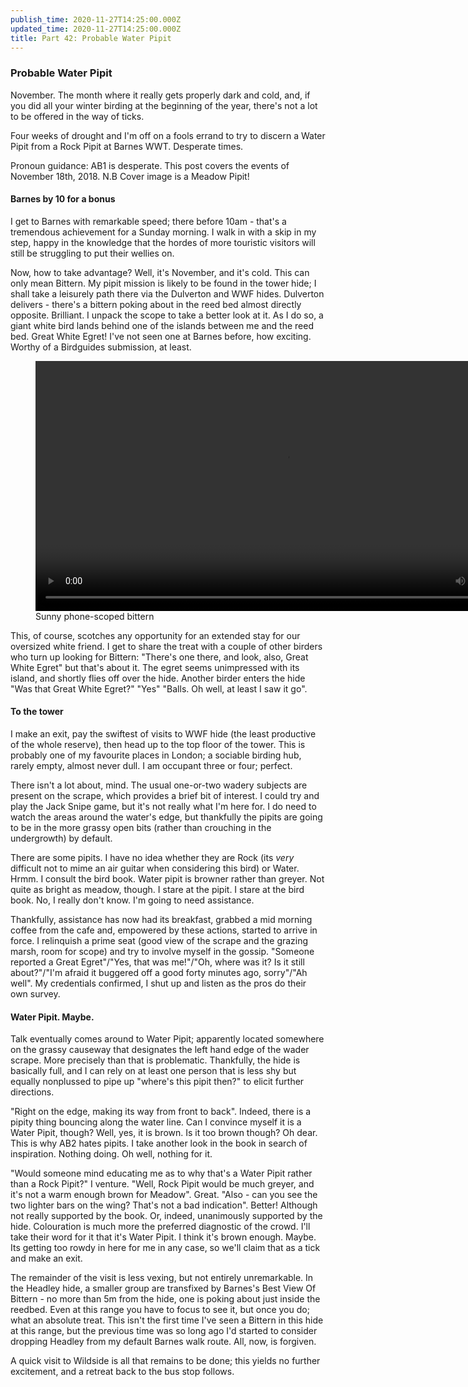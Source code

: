 ```yaml
---
publish_time: 2020-11-27T14:25:00.000Z
updated_time: 2020-11-27T14:25:00.000Z
title: Part 42: Probable Water Pipit
---
```


### Probable Water Pipit

November. The month where it really gets properly dark and cold, and,
if you did all your winter birding at the beginning of the year,
there's not a lot to be offered in the way of ticks.

Four weeks of drought and I'm off on a fools errand to try to discern a Water
Pipit from a Rock Pipit at Barnes WWT. Desperate times.

Pronoun guidance: AB1 is desperate. This post covers the events of November
18th, 2018. N.B Cover image is a Meadow Pipit!

#### Barnes by 10 for a bonus

I get to Barnes with remarkable speed; there before 10am - that's a
tremendous achievement for a Sunday morning. I walk in with a skip in
my step, happy in the knowledge that the hordes of more touristic
visitors will still be struggling to put their wellies on.

Now, how to take advantage? Well, it's November, and it's cold. This
can only mean Bittern. My pipit mission is likely to be found in the
tower hide; I shall take a leisurely path there via the Dulverton and
WWF hides. Dulverton delivers - there's a bittern poking about in the
reed bed almost directly opposite. Brilliant. I unpack the scope to
take a better look at it. As I do so, a giant white bird lands behind
one of the islands between me and the reed bed. Great White Egret!
I've not seen one at Barnes before, how exciting. Worthy of a
Birdguides submission, at least.

<figure class="figure">
  <video controls width="800">
    <source src="42-bittern.mp4" type="video/mp4">    
    Sorry, your browser doesn't support embedded videos.
  </video>
  <figcaption class="figure-caption text-center">
    Sunny phone-scoped bittern
  </figcaption>
</figure>

This, of course, scotches any opportunity for an extended stay for our
oversized white friend. I get to share the treat with a couple of
other birders who turn up looking for Bittern: "There's one there, and
look, also, Great White Egret" but that's about it. The egret seems
unimpressed with its island, and shortly flies off over the
hide. Another birder enters the hide "Was that Great White Egret?"
"Yes" "Balls. Oh well, at least I saw it go".

#### To the tower

I make an exit, pay the swiftest of visits to WWF hide (the least
productive of the whole reserve), then head up to the top floor of the
tower. This is probably one of my favourite places in London; a
sociable birding hub, rarely empty, almost never dull. I am occupant
three or four; perfect.

There isn't a lot about, mind. The usual one-or-two wadery subjects
are present on the scrape, which provides a brief bit of interest. I
could try and play the Jack Snipe game, but it's not really what I'm
here for. I do need to watch the areas around the water's edge, but
thankfully the pipits are going to be in the more grassy open bits
(rather than crouching in the undergrowth) by default.

There are some pipits. I have no idea whether they are Rock (its
_very_ difficult not to mime an air guitar when considering this bird)
or Water. Hrmm. I consult the bird book. Water pipit is browner rather
than greyer. Not quite as bright as meadow, though. I stare at the
pipit. I stare at the bird book. No, I really don't know. I'm going to
need assistance.

Thankfully, assistance has now had its breakfast, grabbed a mid
morning coffee from the cafe and, empowered by these actions, started
to arrive in force. I relinquish a prime seat (good view of the scrape
and the grazing marsh, room for scope) and try to involve myself in
the gossip. "Someone reported a Great Egret"/"Yes, that was me!"/"Oh,
where was it? Is it still about?"/"I'm afraid it buggered off a good
forty minutes ago, sorry"/"Ah well". My credentials confirmed, I shut
up and listen as the pros do their own survey.

#### Water Pipit. Maybe.

Talk eventually comes around to Water Pipit; apparently located
somewhere on the grassy causeway that designates the left hand edge of
the wader scrape. More precisely than that is problematic. Thankfully,
the hide is basically full, and I can rely on at least one person that
is less shy but equally nonplussed to pipe up "where's this pipit
then?" to elicit further directions.

"Right on the edge, making its way from front to back". Indeed, there
is a pipity thing bouncing along the water line. Can I convince myself
it is a Water Pipit, though? Well, yes, it is brown. Is it too brown
though? Oh dear. This is why AB2 hates pipits. I take another look in
the book in search of inspiration. Nothing doing. Oh well, nothing for
it.

"Would someone mind educating me as to why that's a Water Pipit rather
than a Rock Pipit?" I venture. "Well, Rock Pipit would be much greyer,
and it's not a warm enough brown for Meadow". Great. "Also - can you
see the two lighter bars on the wing? That's not a bad
indication". Better! Although not really supported by the book. Or,
indeed, unanimously supported by the hide. Colouration is much more
the preferred diagnostic of the crowd. I'll take their word for it
that it's Water Pipit. I think it's brown enough. Maybe. Its getting
too rowdy in here for me in any case, so we'll claim that as a tick
and make an exit.

The remainder of the visit is less vexing, but not entirely
unremarkable. In the Headley hide, a smaller group are transfixed by
Barnes's Best View Of Bittern - no more than 5m from the hide, one is
poking about just inside the reedbed. Even at this range you have to
focus to see it, but once you do; what an absolute treat. This isn't
the first time I've seen a Bittern in this hide at this range, but the
previous time was so long ago I'd started to consider dropping Headley
from my default Barnes walk route. All, now, is forgiven.

A quick visit to Wildside is all that remains to be done; this yields
no further excitement, and a retreat back to the bus stop follows.